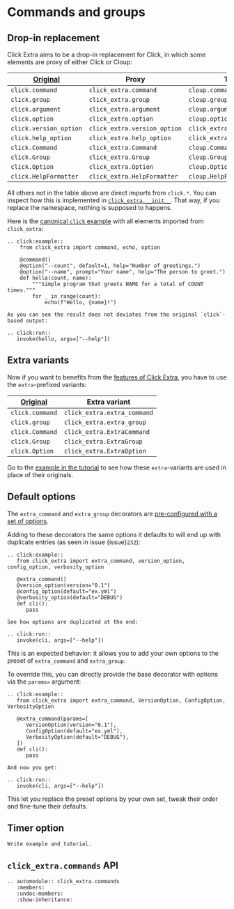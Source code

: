 # Commands and groups

## Drop-in replacement

Click Extra aims to be a drop-in replacement for Click, in which some elements are proxy of either Click or Cloup:

| [Original](https://click.palletsprojects.com/en/8.1.x/api/) | Proxy                        | Target                       |
| ----------------------------------------------------------- | ---------------------------- | ---------------------------- |
| `click.command`                                             | `click_extra.command`        | `cloup.command`              |
| `click.group`                                               | `click_extra.group`          | `cloup.group`                |
| `click.argument`                                            | `click_extra.argument`       | `cloup.argument`             |
| `click.option`                                              | `click_extra.option`         | `cloup.option`               |
| `click.version_option`                                      | `click_extra.version_option` | `click_extra.version_option` |
| `click.help_option`                                         | `click_extra.help_option`    | `click_extra.help_option`    |
| `click.Command`                                             | `click_extra.Command`        | `cloup.Command`              |
| `click.Group`                                               | `click_extra.Group`          | `cloup.Group`                |
| `click.Option`                                              | `click_extra.Option`         | `cloup.Option`               |
| `click.HelpFormatter`                                       | `click_extra.HelpFormatter`  | `cloup.HelpFormatter`        |

All others not in the table above are direct imports from `click.*`. You can inspect how this is implemented in [`click_extra.__init__`](https://github.com/kdeldycke/click-extra/blob/main/click_extra/__init__.py). That way, if you replace the namespace, nothing is supposed to happens.

Here is the [canonical `click` example](https://github.com/pallets/click#a-simple-example) with all elements imported from  `click_extra`:

```{eval-rst}
.. click:example::
    from click_extra import command, echo, option

    @command()
    @option("--count", default=1, help="Number of greetings.")
    @option("--name", prompt="Your name", help="The person to greet.")
    def hello(count, name):
        """Simple program that greets NAME for a total of COUNT times."""
        for _ in range(count):
            echo(f"Hello, {name}!")

As you can see the result does not deviates from the original `click`-based output:

.. click:run::
   invoke(hello, args=["--help"])
```

## Extra variants

Now if you want to benefits from the [features of Click Extra](index#features), you have to use the `extra`-prefixed variants:

| [Original](https://click.palletsprojects.com/en/8.1.x/api/) | Extra variant               |
| ----------------------------------------------------------- | --------------------------- |
| `click.command`                                             | `click_extra.extra_command` |
| `click.group`                                               | `click_extra.extra_group`   |
| `click.Command`                                             | `click_extra.ExtraCommand`  |
| `click.Group`                                               | `click_extra.ExtraGroup`    |
| `click.Option`                                              | `click_extra.ExtraOption`   |

Go to the [example in the tutorial](tutorial) to see how these `extra`-variants are used in place of their originals.

## Default options

The `extra_command` and `extra_group` decorators are [pre-configured with a set of options](click_extra.commands.default_extra_params).

Adding to these decorators the same options it defaults to will end up with duplicate entries (as seen in issue {issue}`232`):

```{eval-rst}
.. click:example::
   from click_extra import extra_command, version_option, config_option, verbosity_option

   @extra_command()
   @version_option(version="0.1")
   @config_option(default="ex.yml")
   @verbosity_option(default="DEBUG")
   def cli():
      pass

See how options are duplicated at the end:

.. click:run::
   invoke(cli, args=["--help"])
```

This is an expected behavior: it allows you to add your own options to the preset of `extra_command` and `extra_group`.

To override this, you can directly provide the base decorator with options via the `params=` argument:

```{eval-rst}
.. click:example::
   from click_extra import extra_command, VersionOption, ConfigOption, VerbosityOption

   @extra_command(params=[
      VersionOption(version="0.1"),
      ConfigOption(default="ex.yml"),
      VerbosityOption(default="DEBUG"),
   ])
   def cli():
      pass

And now you get:

.. click:run::
   invoke(cli, args=["--help"])
```

This let you replace the preset options by your own set, tweak their order and fine-tune their defaults.

## Timer option

```{todo}
Write example and tutorial.
```

## `click_extra.commands` API

```{eval-rst}
.. automodule:: click_extra.commands
   :members:
   :undoc-members:
   :show-inheritance:
```
